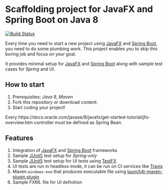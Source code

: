 # Scaffolding project for JavaFX and Spring Boot on Java 8 

[![Build Status](https://travis-ci.org/MarcinLachowicz/spring-boot-javafx-scaffolding.svg?branch=master)](https://travis-ci.org/MarcinLachowicz/spring-boot-javafx-scaffolding)

Every time you need to start a new project using [JavaFX](https://docs.oracle.com/javase/8/javafx/get-started-tutorial/jfx-overview.htm) and [Spring Boot](https://spring.io/projects/spring-boot), you need to do some plumbing work.
This project enables you to skip this boring job and focus on your goal. 

It provides minimal setup for [JavaFX](https://docs.oracle.com/javase/8/javafx/get-started-tutorial/jfx-overview.htm) and [Spring Boot](https://spring.io/projects/spring-boot) along with sample test cases for *Spring* and UI.

## How to start

1. Prerequisites: *Java 8*, *Maven*
1. Fork this repository or download content.
1. Start coding your project!

<aside class="warnning">
Every https://docs.oracle.com/javase/8/javafx/get-started-tutorial/jfx-overview.htm controller must be defined as Spring Bean. 
</aside>

## Features

1. Integration of [JavaFX](https://docs.oracle.com/javase/8/javafx/get-started-tutorial/jfx-overview.htm) and [Spring Boot](https://spring.io/projects/spring-boot) frameworks
1. Sample [JUnit5](https://junit.org/junit5/) test setup for *Spring-only*
1. Sample [JUnit5](https://junit.org/junit5/) test setup for UI tests using [TestFX](https://github.com/TestFX/TestFX)
1. UI tests are run in headless mode, it can be run on CI services like [Travis](https://travis-ci.org/)
1. Maven `windows-exe` that produces executable file using [launch4j-maven-plugin plugin](https://github.com/lukaszlenart/launch4j-maven-plugin)
1. Sample *FXML* file for UI definition

